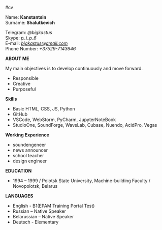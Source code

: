 #cv

Name: **Kanstantsin**\
Surname: **Shalutkevich**

Telegram: *@bigkastus*\
Skype: *p_i_p_6*\
E-mail: *bigkastus@gmail.com*\
Phone Number: *+37529-7143646*

**ABOUT ME**

My main objectives is to develop continuously and move forward.
+ Responsible
+ Creative
+ Purposeful

**Skills**
+ Basic HTML, CSS, JS, Python
+ GitHub
+ VSCode, WebStorm, PyCharm, JupyterNoteBook
+ StudioOne, SoundForge, WaveLab, Cubase, Nuendo, AcidPro, Vegas

**Working Experience**
+ soundengeneer
+ news announcer
+ school teacher
+ design engineer

**EDUCATION**
+ 1994 – 1999 / Polotsk State University, Machine-building Faculty / Novopolotsk, Belarus

**LANGUAGES**
+ English - B1(EPAM Training Portal Test)
+ Russian – Native Speaker
+ Belarussian – Native Speaker 
+ Deutsch - Elementary
